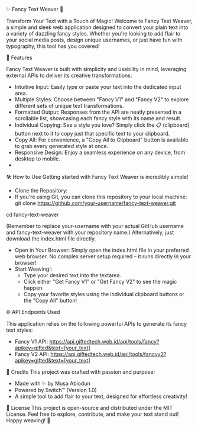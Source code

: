 ✨ Fancy Text Weaver 🌟

Transform Your Text with a Touch of Magic!
Welcome to Fancy Text Weaver, a simple and sleek web application designed to convert your plain text into a variety of dazzling fancy styles. Whether you're looking to add flair to your social media posts, design unique usernames, or just have fun with typography, this tool has you covered!

🚀 Features

Fancy Text Weaver is built with simplicity and usability in mind, leveraging external APIs to deliver its creative transformations:
 * Intuitive Input: Easily type or paste your text into the dedicated input area.
 * Multiple Styles: Choose between "Fancy V1" and "Fancy V2" to explore different sets of unique text transformations.
 * Formatted Output: Responses from the API are neatly presented in a scrollable list, showcasing each fancy style with its name and result.
 * Individual Copying: See a style you love? Simply click the 📋 (clipboard) button next to it to copy just that specific text to your clipboard.
 * Copy All: For convenience, a "Copy All to Clipboard" button is available to grab every generated style at once.
 * Responsive Design: Enjoy a seamless experience on any device, from desktop to mobile.
 * 

🛠️ How to Use
Getting started with Fancy Text Weaver is incredibly simple!

 * Clone the Repository:
 * 
   If you're using Git, you can clone this repository to your local machine:
   git clone https://github.com/your-username/fancy-text-weaver.git

cd fancy-text-weaver

   (Remember to replace your-username with your actual GitHub username and fancy-text-weaver with your repository name.)
   Alternatively, just download the index.html file directly.
 * Open in Your Browser:
   Simply open the index.html file in your preferred web browser. No complex server setup required – it runs directly in your browser!
 * Start Weaving!:
   * Type your desired text into the textarea.
   * Click either "Get Fancy V1" or "Get Fancy V2" to see the magic happen.
   * Copy your favorite styles using the individual clipboard buttons or the "Copy All" button!

🌐 API Endpoints Used

This application relies on the following powerful APIs to generate its fancy text styles:
 * Fancy V1 API: https://api.giftedtech.web.id/api/tools/fancy?apikey=gifted&text=[your_text]
 * Fancy V2 API: https://api.giftedtech.web.id/api/tools/fancyv2?apikey=gifted&text=[your_text]

💖 Credits
This project was crafted with passion and purpose:
 * Made with ✨ by Musa Abiodun
 * Powered by Switch™ (Version 1.0)
 * A simple tool to add flair to your text, designed for effortless creativity!

📜 License
This project is open-source and distributed under the MIT License.
Feel free to explore, contribute, and make your text stand out! Happy weaving! 🎨
